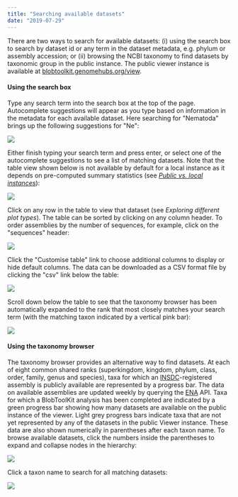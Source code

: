 ```yaml
---
title: "Searching available datasets"
date: "2019-07-29"
---
```


There are two ways to search for available datasets: (i) using the search box to search by dataset id or any term in the dataset metadata, e.g. phylum or assembly accession; or (ii) browsing the NCBI taxonomy to find datasets by taxonomic group in the public instance. The public viewer instance is available at [blobtoolkit.genomehubs.org/view](https://blobtoolkit.genomehubs.org/view).

#### Using the search box

Type any search term into the search box at the top of the page. Autocomplete suggestions will appear as you type based on information in the metadata for each available dataset. Here searching for "Nematoda" brings up the following suggestions for "Ne":

![](images/Screenshot-2019-07-29-at-15.14.0-1024x831.jpg)

Either finish typing your search term and press enter, or select one of the autocomplete suggestions to see a list of matching datasets. Note that the table view shown below is not available by default for a local instance as it depends on pre-computed summary statistics (see [_Public vs. local instances_](https://blobtoolkit.genomehubs.org/btk-viewer/viewer-tutorials/public-vs-local-instances/)):

![](images/Screenshot-2019-07-29-at-15.14.50-1024x831.jpg)

Click on any row in the table to view that dataset (see _Exploring different plot types_). The table can be sorted by clicking on any column header. To order assemblies by the number of sequences, for example, click on the "sequences" header:

![](images/Screenshot-2019-07-29-at-15.15.16-1024x831.jpg)

Click the "Customise table" link to choose additional columns to display or hide default columns. The data can be downloaded as a CSV format file by clicking the "csv" link below the table:

![](images/Screenshot-2019-07-29-at-15.35.0-1024x831.jpg)

Scroll down below the table to see that the taxonomy browser has been automatically expanded to the rank that most closely matches your search term (with the matching taxon indicated by a vertical pink bar):

![](images/Screenshot-2019-07-29-at-15.42.51-1024x831.jpg)

#### Using the taxonomy browser

The taxonomy browser provides an alternative way to find datasets. At each of eight common shared ranks (superkingdom, kingdom, phylum, class, order, family, genus and species), taxa for which an [INSDC](http://www.insdc.org)\-registered assembly is publicly available are represented by a progress bar. The data on available assemblies are updated weekly by querying the [ENA](https://www.ebi.ac.uk/ena) API. Taxa for which a BlobToolKit analysis has been completed are indicated by a green progress bar showing how many datasets are available on the public instance of the viewer. Light grey progress bars indicate taxa that are not yet represented by any of the datasets in the public Viewer instance. These data are also shown numerically in parentheses after each taxon name. To browse available datasets, click the numbers inside the parentheses to expand and collapse nodes in the hierarchy:

![](images/Screenshot-2019-07-29-at-15.55.5-1024x831.jpg)

Click a taxon name to search for all matching datasets:

![](images/Screenshot-2019-07-29-at-15.56.11-1024x831.jpg)
